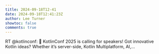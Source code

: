 ```yaml
---
title: 2024-09-18T12-41
date: 2024-09-18T12:41:23Z
author: Lee Turner
showtoc: false
comments: true
---
```


RT @kotlinconf: 📣 KotlinConf 2025 is calling for speakers!
Got innovative Kotlin ideas? Whether it’s server-side, Kotlin Multiplatform, AI,…


